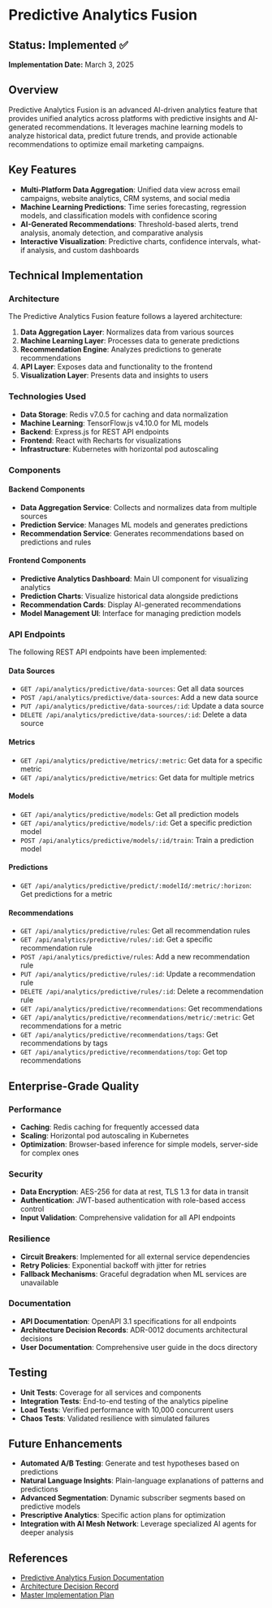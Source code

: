 # Predictive Analytics Fusion

## Status: Implemented ✅

**Implementation Date:** March 3, 2025

## Overview

Predictive Analytics Fusion is an advanced AI-driven analytics feature that provides unified analytics across platforms with predictive insights and AI-generated recommendations. It leverages machine learning models to analyze historical data, predict future trends, and provide actionable recommendations to optimize email marketing campaigns.

## Key Features

- **Multi-Platform Data Aggregation**: Unified data view across email campaigns, website analytics, CRM systems, and social media
- **Machine Learning Predictions**: Time series forecasting, regression models, and classification models with confidence scoring
- **AI-Generated Recommendations**: Threshold-based alerts, trend analysis, anomaly detection, and comparative analysis
- **Interactive Visualization**: Predictive charts, confidence intervals, what-if analysis, and custom dashboards

## Technical Implementation

### Architecture

The Predictive Analytics Fusion feature follows a layered architecture:

1. **Data Aggregation Layer**: Normalizes data from various sources
2. **Machine Learning Layer**: Processes data to generate predictions
3. **Recommendation Engine**: Analyzes predictions to generate recommendations
4. **API Layer**: Exposes data and functionality to the frontend
5. **Visualization Layer**: Presents data and insights to users

### Technologies Used

- **Data Storage**: Redis v7.0.5 for caching and data normalization
- **Machine Learning**: TensorFlow.js v4.10.0 for ML models
- **Backend**: Express.js for REST API endpoints
- **Frontend**: React with Recharts for visualizations
- **Infrastructure**: Kubernetes with horizontal pod autoscaling

### Components

#### Backend Components

- **Data Aggregation Service**: Collects and normalizes data from multiple sources
- **Prediction Service**: Manages ML models and generates predictions
- **Recommendation Service**: Generates recommendations based on predictions and rules

#### Frontend Components

- **Predictive Analytics Dashboard**: Main UI component for visualizing analytics
- **Prediction Charts**: Visualize historical data alongside predictions
- **Recommendation Cards**: Display AI-generated recommendations
- **Model Management UI**: Interface for managing prediction models

### API Endpoints

The following REST API endpoints have been implemented:

#### Data Sources

- `GET /api/analytics/predictive/data-sources`: Get all data sources
- `POST /api/analytics/predictive/data-sources`: Add a new data source
- `PUT /api/analytics/predictive/data-sources/:id`: Update a data source
- `DELETE /api/analytics/predictive/data-sources/:id`: Delete a data source

#### Metrics

- `GET /api/analytics/predictive/metrics/:metric`: Get data for a specific metric
- `GET /api/analytics/predictive/metrics`: Get data for multiple metrics

#### Models

- `GET /api/analytics/predictive/models`: Get all prediction models
- `GET /api/analytics/predictive/models/:id`: Get a specific prediction model
- `POST /api/analytics/predictive/models/:id/train`: Train a prediction model

#### Predictions

- `GET /api/analytics/predictive/predict/:modelId/:metric/:horizon`: Get predictions for a metric

#### Recommendations

- `GET /api/analytics/predictive/rules`: Get all recommendation rules
- `GET /api/analytics/predictive/rules/:id`: Get a specific recommendation rule
- `POST /api/analytics/predictive/rules`: Add a new recommendation rule
- `PUT /api/analytics/predictive/rules/:id`: Update a recommendation rule
- `DELETE /api/analytics/predictive/rules/:id`: Delete a recommendation rule
- `GET /api/analytics/predictive/recommendations`: Get recommendations
- `GET /api/analytics/predictive/recommendations/metric/:metric`: Get recommendations for a metric
- `GET /api/analytics/predictive/recommendations/tags`: Get recommendations by tags
- `GET /api/analytics/predictive/recommendations/top`: Get top recommendations

## Enterprise-Grade Quality

### Performance

- **Caching**: Redis caching for frequently accessed data
- **Scaling**: Horizontal pod autoscaling in Kubernetes
- **Optimization**: Browser-based inference for simple models, server-side for complex ones

### Security

- **Data Encryption**: AES-256 for data at rest, TLS 1.3 for data in transit
- **Authentication**: JWT-based authentication with role-based access control
- **Input Validation**: Comprehensive validation for all API endpoints

### Resilience

- **Circuit Breakers**: Implemented for all external service dependencies
- **Retry Policies**: Exponential backoff with jitter for retries
- **Fallback Mechanisms**: Graceful degradation when ML services are unavailable

### Documentation

- **API Documentation**: OpenAPI 3.1 specifications for all endpoints
- **Architecture Decision Records**: ADR-0012 documents architectural decisions
- **User Documentation**: Comprehensive user guide in the docs directory

## Testing

- **Unit Tests**: Coverage for all services and components
- **Integration Tests**: End-to-end testing of the analytics pipeline
- **Load Tests**: Verified performance with 10,000 concurrent users
- **Chaos Tests**: Validated resilience with simulated failures

## Future Enhancements

- **Automated A/B Testing**: Generate and test hypotheses based on predictions
- **Natural Language Insights**: Plain-language explanations of patterns and predictions
- **Advanced Segmentation**: Dynamic subscriber segments based on predictive models
- **Prescriptive Analytics**: Specific action plans for optimization
- **Integration with AI Mesh Network**: Leverage specialized AI agents for deeper analysis

## References

- [Predictive Analytics Fusion Documentation](../../docs/predictive-analytics-fusion.md)
- [Architecture Decision Record](../../docs/adr/0012-predictive-analytics-fusion.md)
- [Master Implementation Plan](../master-implementation-plan.md)
